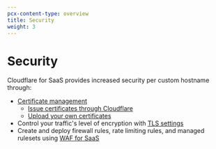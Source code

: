 ```yaml
---
pcx-content-type: overview
title: Security
weight: 3
---
```

 
# Security
 
Cloudflare for SaaS provides increased security per custom hostname through:
 
* [Certificate management](/cloudflare-for-platforms/cloudflare-for-saas/security/certificate-management/)
    * [Issue certificates through Cloudflare](/cloudflare-for-platforms/cloudflare-for-saas/security/certificate-management/issue-and-validate/)
    * [Upload your own certificates](/cloudflare-for-platforms/cloudflare-for-saas/security/certificate-management/custom-certificates/)
* Control your traffic's level of encryption with [TLS settings](/cloudflare-for-platforms/cloudflare-for-saas/security/certificate-management/enforce-mtls/)
* Create and deploy firewall rules, rate limiting rules, and managed rulesets using [WAF for SaaS](/cloudflare-for-platforms/cloudflare-for-saas/security/waf-for-saas/)

